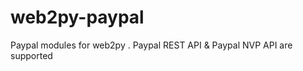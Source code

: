 web2py-paypal
=============

Paypal modules for web2py . Paypal REST API &amp; Paypal NVP API are supported
